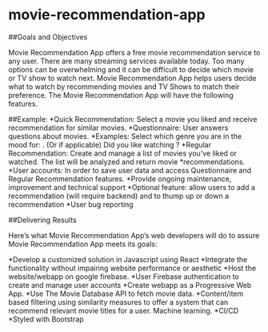 # movie-recommendation-app

##Goals and Objectives

Movie Recommendation App offers a free movie recommendation service to any user. There are many streaming services available today. Too many options can be overwhelming and it can be difficult to decide which movie or TV show to watch next. Movie Recommendation App helps users decide what to watch by recommending movies and TV Shows to match their preference. The Movie Recommendation App will have the following features. 

##Example:
*Quick Recommendation: Select a movie you liked and receive recommendation for similar movies.
*Questionnaire: User answers questions about movies. 
*Examples:
	Select which genre you are in the mood for: <genre options>.
	(Or if applicable) Did you like watching <name of movie>?
*Regular Recommendation: Create and manage a list of movies you’ve liked or watched. The list will be analyzed and return movie *recommendations. 
*User accounts: In order to save user data and access Questionnaire and Regular Recommendation features.
*Provide ongoing maintenance, improvement and technical support
*Optional feature: allow users to add a recommendation (will require backend) and to thump up or down a recommendation
*User bug reporting

     
##Delivering Results

Here’s what Movie Recommendation App’s web developers will do to assure Movie Recommendation App meets its goals:

*Develop a customized solution in Javascript using React
*Integrate the functionality without impairing website performance or aesthetic 
*Host the website/webapp on google firebase.
*User Firebase authentication to create and manage user accounts
*Create webapp as a Progressive Web App. 
*Use The Movie Database API to fetch movie data. 
*Content/item based filtering using similarity measures to offer a system that can recommend relevant movie titles for a user. Machine learning.
*CI/CD 
*Styled with Bootstrap
